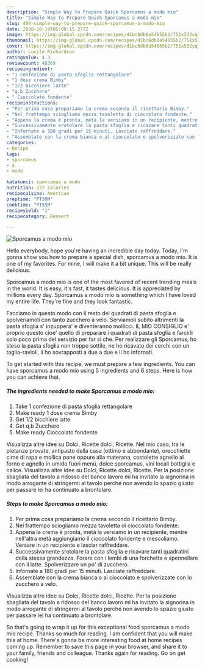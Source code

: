 ```yaml
---
description: "Simple Way to Prepare Quick Sporcamus a modo mio"
title: "Simple Way to Prepare Quick Sporcamus a modo mio"
slug: 404-simple-way-to-prepare-quick-sporcamus-a-modo-mio
date: 2020-10-19T05:08:15.277Z
image: https://img-global.cpcdn.com/recipes/d1bc6db8a54655b2/751x532cq70/sporcamus-a-modo-mio-recipe-main-photo.jpg
thumbnail: https://img-global.cpcdn.com/recipes/d1bc6db8a54655b2/751x532cq70/sporcamus-a-modo-mio-recipe-main-photo.jpg
cover: https://img-global.cpcdn.com/recipes/d1bc6db8a54655b2/751x532cq70/sporcamus-a-modo-mio-recipe-main-photo.jpg
author: Lucile Richardson
ratingvalue: 4.3
reviewcount: 48369
recipeingredient:
- "1 confezione di pasta sfoglia rettangolare"
- "1 dose crema Bimby"
- "1/2 bicchiere latte"
- "q.b Zucchero"
- " Cioccolato fondente"
recipeinstructions:
- "Per prima cosa prepariamo la crema secondo il ricettario Bimby."
- "Nel frattempo sciogliamo mezza tavoletta di cioccolato fondente."
- "Appena la crema è pronta, metà la versiamo in un recipiente, mentre nell&#39;altra metà aggiungiamo il cioccolato fondente e mescoliamo. Versare in un recipiente e lasciar raffreddare."
- "Successivamente srotolare la pasta sfoglia e ricavare tanti quadratini della stessa grandezza. Forare con i lembi di una forchetta e spennellare con il latte. Spolverizzare un po&#39; di zucchero."
- "Infornate a 180 gradi per 15 minuti. Lasciate raffreddare."
- "Assemblate con la crema bianca o al cioccolato e spolverizzate con lo zucchero a velo."
categories:
- Recipe
tags:
- sporcamus
- a
- modo

katakunci: sporcamus a modo 
nutrition: 227 calories
recipecuisine: American
preptime: "PT30M"
cooktime: "PT55M"
recipeyield: "1"
recipecategory: Dessert

---
```



![Sporcamus a modo mio](https://img-global.cpcdn.com/recipes/d1bc6db8a54655b2/751x532cq70/sporcamus-a-modo-mio-recipe-main-photo.jpg)

Hello everybody, hope you're having an incredible day today. Today, I'm gonna show you how to prepare a special dish, sporcamus a modo mio. It is one of my favorites. For mine, I will make it a bit unique. This will be really delicious.

Sporcamus a modo mio is one of the most favored of recent trending meals in the world. It is easy, it's fast, it tastes delicious. It is appreciated by millions every day. Sporcamus a modo mio is something which I have loved my entire life. They're fine and they look fantastic.

Facciamo in questo modo con il resto dei quadrati di pasta sfoglia e spolveriamoli con tanto zucchero a velo. Serviamoli subito altrimenti la pasta sfoglia s&#39; inzuppera&#39; e diventeranno mollicci. IL MIO CONSIGLIO e&#39; proprio questo cioe&#39; quello di preparare i quadrati di pasta sfoglia e farcirli solo poco prima del servizio per far si che. Per realizzare gli Sporcamus, ho steso la pasta sfoglia non troppo sottile, ne ho ricavato dei cerchi con un taglia-ravioli, li ho sovrapposti a due a due e li ho infornati.


To get started with this recipe, we must prepare a few ingredients. You can have sporcamus a modo mio using 5 ingredients and 6 steps. Here is how you can achieve that.

<!--inarticleads1-->

##### The ingredients needed to make Sporcamus a modo mio:

1. Take 1 confezione di pasta sfoglia rettangolare
1. Make ready 1 dose crema Bimby
1. Get 1/2 bicchiere latte
1. Get q.b Zucchero
1. Make ready  Cioccolato fondente


Visualizza altre idee su Dolci, Ricette dolci, Ricette. Nel mio caso, tra le pietanze provate, antipasto della casa (ottimo e abbondante), orecchiette cime di rapa e mollica pane oppure alla materana, costolette agnello al forno e agnello in umido fuori menù, dolce sporcamus, vini locali bottiglia e calice. Visualizza altre idee su Dolci, Ricette dolci, Ricette. Per la posizione sbagliata del tavolo a ridosso del banco lavoro mi ha invitato la signorina in modo arrogante di stringermi al tavolo perché non avendo lo spazio giusto per passare lei ha continuato a brontolare. 

<!--inarticleads2-->

##### Steps to make Sporcamus a modo mio:

1. Per prima cosa prepariamo la crema secondo il ricettario Bimby.
1. Nel frattempo sciogliamo mezza tavoletta di cioccolato fondente.
1. Appena la crema è pronta, metà la versiamo in un recipiente, mentre nell&#39;altra metà aggiungiamo il cioccolato fondente e mescoliamo. Versare in un recipiente e lasciar raffreddare.
1. Successivamente srotolare la pasta sfoglia e ricavare tanti quadratini della stessa grandezza. Forare con i lembi di una forchetta e spennellare con il latte. Spolverizzare un po&#39; di zucchero.
1. Infornate a 180 gradi per 15 minuti. Lasciate raffreddare.
1. Assemblate con la crema bianca o al cioccolato e spolverizzate con lo zucchero a velo.


Visualizza altre idee su Dolci, Ricette dolci, Ricette. Per la posizione sbagliata del tavolo a ridosso del banco lavoro mi ha invitato la signorina in modo arrogante di stringermi al tavolo perché non avendo lo spazio giusto per passare lei ha continuato a brontolare. 

So that's going to wrap it up for this exceptional food sporcamus a modo mio recipe. Thanks so much for reading. I am confident that you will make this at home. There's gonna be more interesting food at home recipes coming up. Remember to save this page in your browser, and share it to your family, friends and colleague. Thanks again for reading. Go on get cooking!
